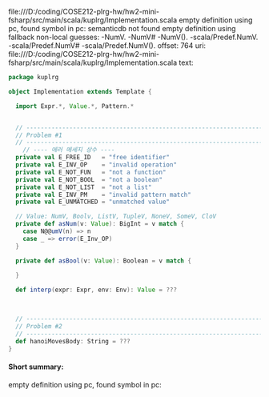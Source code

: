 file:///D:/coding/COSE212-plrg-hw/hw2-mini-fsharp/src/main/scala/kuplrg/Implementation.scala
empty definition using pc, found symbol in pc: 
semanticdb not found
empty definition using fallback
non-local guesses:
	 -NumV.
	 -NumV#
	 -NumV().
	 -scala/Predef.NumV.
	 -scala/Predef.NumV#
	 -scala/Predef.NumV().
offset: 764
uri: file:///D:/coding/COSE212-plrg-hw/hw2-mini-fsharp/src/main/scala/kuplrg/Implementation.scala
text:
```scala
package kuplrg

object Implementation extends Template {

  import Expr.*, Value.*, Pattern.*


  // ---------------------------------------------------------------------------
  // Problem #1
  // ---------------------------------------------------------------------------
    // ---- 에러 메세지 상수 ----
  private val E_FREE_ID   = "free identifier"
  private val E_INV_OP    = "invalid operation"
  private val E_NOT_FUN   = "not a function"
  private val E_NOT_BOOL  = "not a boolean"
  private val E_NOT_LIST  = "not a list"
  private val E_INV_PM    = "invalid pattern match"
  private val E_UNMATCHED = "unmatched value"

  // Value: NumV, Boolv, ListV, TupleV, NoneV, SomeV, CloV
  private def asNum(v: Value): BigInt = v match {
    case N@@umV(n) => n
    case _ => error(E_Inv_OP)
  }

  private def asBool(v: Value): Boolean = v match {
    
  }

  def interp(expr: Expr, env: Env): Value = ???
    


  // ---------------------------------------------------------------------------
  // Problem #2
  // ---------------------------------------------------------------------------
  def hanoiMovesBody: String = ???
}

```


#### Short summary: 

empty definition using pc, found symbol in pc: 